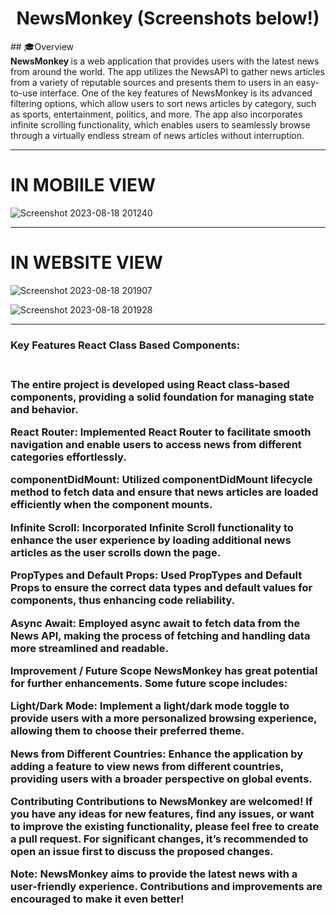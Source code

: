 <div align="center">
	<h1>NewsMonkey  (Screenshots below!)</h1>
</div>
## 🎓Overview
<div>
	<b >NewsMonkey </b>  is a web application that provides users with the latest news from around the world. The app utilizes the NewsAPI to gather news articles from a variety of reputable sources and presents them to users in an easy-to-use interface. One of the key features of NewsMonkey is its advanced filtering options, which allow users to sort news articles by category, such as sports, entertainment, politics, and more. The app also incorporates infinite scrolling functionality, which enables users to seamlessly browse through a virtually endless stream of news articles without interruption.
</div>

<hr>

<h1>IN MOBIILE VIEW </h1>

![Screenshot 2023-08-18 201240](https://github.com/anshul-132002/UrbanNewsApi/assets/128448038/3bbc2af1-1014-4887-8724-eef596c54854)

<hr>
<h1>IN WEBSITE VIEW </h1>

![Screenshot 2023-08-18 201907](https://github.com/anshul-132002/UrbanNewsApi/assets/128448038/ba953f5a-4620-4fc1-ad41-e7969e83e07c)

![Screenshot 2023-08-18 201928](https://github.com/anshul-132002/UrbanNewsApi/assets/128448038/83ab6f1b-5608-44c7-9618-5b6543eeb98a)

<hr>
<h3>Key Features React Class Based Components: <h3>
  <br>
  The entire project is developed using React class-based components, providing a solid foundation for managing state and behavior.

React Router: Implemented React Router to facilitate smooth navigation and enable users to access news from different categories effortlessly.

componentDidMount: Utilized componentDidMount lifecycle method to fetch data and ensure that news articles are loaded efficiently when the component mounts.

Infinite Scroll: Incorporated Infinite Scroll functionality to enhance the user experience by loading additional news articles as the user scrolls down the page.

PropTypes and Default Props: Used PropTypes and Default Props to ensure the correct data types and default values for components, thus enhancing code reliability.

Async Await: Employed async await to fetch data from the News API, making the process of fetching and handling data more streamlined and readable.

Improvement / Future Scope NewsMonkey has great potential for further enhancements. Some future scope includes:

Light/Dark Mode: Implement a light/dark mode toggle to provide users with a more personalized browsing experience, allowing them to choose their preferred theme.

News from Different Countries: Enhance the application by adding a feature to view news from different countries, providing users with a broader perspective on global events.

Contributing Contributions to NewsMonkey are welcomed! If you have any ideas for new features, find any issues, or want to improve the existing functionality, please feel free to create a pull request. For significant changes, it’s recommended to open an issue first to discuss the proposed changes.

Note: NewsMonkey aims to provide the latest news with a user-friendly experience. Contributions and improvements are encouraged to make it even better!

